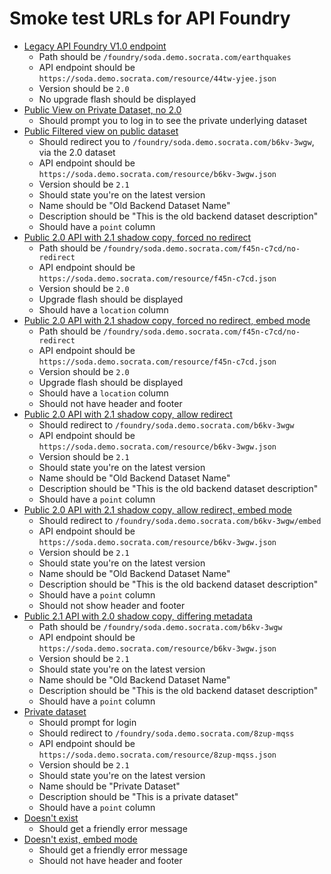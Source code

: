 ---
---

# Smoke test URLs for API Foundry

- [Legacy API Foundry V1.0 endpoint](/foundry/soda.demo.socrata.com/earthquakes)
  - Path should be `/foundry/soda.demo.socrata.com/earthquakes`
  - API endpoint should be `https://soda.demo.socrata.com/resource/44tw-yjee.json`
  - Version should be `2.0`
  - No upgrade flash should be displayed
- [Public View on Private Dataset, no 2.0](/foundry/data.cityofnewyork.us/bnx9-e6tj)
  - Should prompt you to log in to see the private underlying dataset
- [Public Filtered view on public dataset](/foundry/soda.demo.socrata.com/rm4w-z3zc)
  - Should redirect you to `/foundry/soda.demo.socrata.com/b6kv-3wgw`, via the 2.0 dataset
  - API endpoint should be `https://soda.demo.socrata.com/resource/b6kv-3wgw.json`
  - Version should be `2.1`
  - Should state you're on the latest version
  - Name should be "Old Backend Dataset Name"
  - Description should be "This is the old backend dataset description"
  - Should have a `point` column
- [Public 2.0 API with 2.1 shadow copy, forced no redirect](/foundry/soda.demo.socrata.com/f45n-c7cd/no-redirect)
  - Path should be `/foundry/soda.demo.socrata.com/f45n-c7cd/no-redirect`
  - API endpoint should be `https://soda.demo.socrata.com/resource/f45n-c7cd.json`
  - Version should be `2.0`
  - Upgrade flash should be displayed
  - Should have a `location` column
- [Public 2.0 API with 2.1 shadow copy, forced no redirect, embed mode](/foundry/soda.demo.socrata.com/f45n-c7cd/no-redirect/embed)
  - Path should be `/foundry/soda.demo.socrata.com/f45n-c7cd/no-redirect`
  - API endpoint should be `https://soda.demo.socrata.com/resource/f45n-c7cd.json`
  - Version should be `2.0`
  - Upgrade flash should be displayed
  - Should have a `location` column
  - Should not have header and footer
- [Public 2.0 API with 2.1 shadow copy, allow redirect](/foundry/soda.demo.socrata.com/f45n-c7cd)
  - Should redirect to `/foundry/soda.demo.socrata.com/b6kv-3wgw` 
  - API endpoint should be `https://soda.demo.socrata.com/resource/b6kv-3wgw.json`
  - Version should be `2.1`
  - Should state you're on the latest version
  - Name should be "Old Backend Dataset Name"
  - Description should be "This is the old backend dataset description"
  - Should have a `point` column
- [Public 2.0 API with 2.1 shadow copy, allow redirect, embed mode](/foundry/soda.demo.socrata.com/f45n-c7cd/embed)
  - Should redirect to `/foundry/soda.demo.socrata.com/b6kv-3wgw/embed` 
  - API endpoint should be `https://soda.demo.socrata.com/resource/b6kv-3wgw.json`
  - Version should be `2.1`
  - Should state you're on the latest version
  - Name should be "Old Backend Dataset Name"
  - Description should be "This is the old backend dataset description"
  - Should have a `point` column
  - Should not show header and footer
- [Public 2.1 API with 2.0 shadow copy, differing metadata](/foundry/soda.demo.socrata.com/b6kv-3wgw)
  - Path should be `/foundry/soda.demo.socrata.com/b6kv-3wgw` 
  - API endpoint should be `https://soda.demo.socrata.com/resource/b6kv-3wgw.json`
  - Version should be `2.1`
  - Should state you're on the latest version
  - Name should be "Old Backend Dataset Name"
  - Description should be "This is the old backend dataset description"
  - Should have a `point` column
- [Private dataset](/foundry/soda.demo.socrata.com/h8gm-tmij)
  - Should prompt for login
  - Should redirect to `/foundry/soda.demo.socrata.com/8zup-mqss` 
  - API endpoint should be `https://soda.demo.socrata.com/resource/8zup-mqss.json`
  - Version should be `2.1`
  - Should state you're on the latest version
  - Name should be "Private Dataset"
  - Description should be "This is a private dataset"
  - Should have a `point` column
- [Doesn't exist](/foundry/soda.demo.socrata.com/abad-4ex4)
  - Should get a friendly error message
- [Doesn't exist, embed mode](/foundry/soda.demo.socrata.com/abad-4ex4/embed)
  - Should get a friendly error message
  - Should not have header and footer


